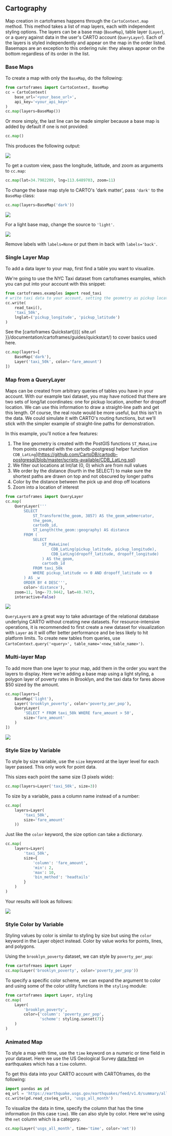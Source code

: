 ## Cartography

Map creation in cartoframes happens through the `CartoContext.map` method. This method takes a list of map layers, each with independent styling options. The layers can be a base map (`BaseMap`), table layer (`Layer`), or a query against data in the user's CARTO account (`QueryLayer`). Each of the layers is styled independently and appear on the map in the order listed. Basemaps are an exception to this ordering rule: they always appear on the bottom regardless of its order in the list.

### Base Maps

To create a map with only the `BaseMap`, do the following:

```python
from cartoframes import CartoContext, BaseMap
cc = CartoContext(
    base_url='<your_base_url>',
    api_key='<your_api_key>'
)
cc.map(layers=BaseMap())
```

Or more simply, the last line can be made simpler because a base map is added by default if one is not provided:

```python
cc.map()
```

This produces the following output:

<img src="https://cartoframes.carto.com/api/v1/map/static/named/cartoframes_ver20170406_layers0_time0_baseid2_labels0_zoom1/800/400.png?config=%7B%22basemap_url%22%3A+%22https%3A%2F%2F%7Bs%7D.basemaps.cartocdn.com%2Frastertiles%2Fvoyager_labels_under%2F%7Bz%7D%2F%7Bx%7D%2F%7By%7D.png%22%7D&anti_cache=0.8603790764089185&zoom=1&lat=0&lon=0" />

To get a custom view, pass the longitude, latitude, and zoom as arguments to `cc.map`:

```python
cc.map(lat=34.7982209, lng=113.6489703, zoom=11)
```

To change the base map style to CARTO's 'dark matter', pass `'dark'` to the `BaseMap` class:

```python
cc.map(layers=BaseMap('dark'))
```
<img src="https://cartoframes.carto.com/api/v1/map/static/named/cartoframes_ver20170406_layers0_time0_baseid1_labels0_zoom1/800/400.png?config=%7B%22basemap_url%22%3A+%22https%3A%2F%2F%7Bs%7D.basemaps.cartocdn.com%2Frastertiles%2Fvoyager_labels_under%2F%7Bz%7D%2F%7Bx%7D%2F%7By%7D.png%22%7D&anti_cache=0.8603790764089185&zoom=1&lat=0&lon=0" />

For a light base map, change the source to `'light'`.

<img src="https://cartoframes.carto.com/api/v1/map/static/named/cartoframes_ver20170406_layers0_time0_baseid0_labels0_zoom1/800/400.png?config=%7B%22basemap_url%22%3A+%22https%3A%2F%2F%7Bs%7D.basemaps.cartocdn.com%2Frastertiles%2Fvoyager_labels_under%2F%7Bz%7D%2F%7Bx%7D%2F%7By%7D.png%22%7D&anti_cache=0.8603790764089185&zoom=1&lat=0&lon=0" />

Remove labels with `labels=None` or put them in back with `labels='back'`.

### Single Layer Map

To add a data layer to your map, first find a table you want to visualize.

We're going to use the NYC Taxi dataset from cartoframes examples, which you can put into your account with this snippet:

```python
from cartoframes.examples import read_taxi
# write taxi data to your account, setting the geometry as pickup location
cc.write(
    read_taxi(),
    'taxi_50k',
    lnglat=('pickup_longitude', 'pickup_latitude')
)
```

See the [cartoframes Quickstart]({{ site.url }}/documentation/cartoframes/guides/quickstart/) to cover basics used here.

```python
cc.map(layers=[
    BaseMap('dark'),
    Layer('taxi_50k', color='fare_amount')
])
```

### Map from a QueryLayer

Maps can be created from arbitrary queries of tables you have in your account. With our example taxi dataset, you may have noticed that there are two sets of long/lat coordinates: one for pickup location, another for dropoff location. We can use this information to draw a straight-line path and get this length. Of course, the real route would be more useful, but this isn't in the data. We could simulate it with CARTO's routing functions, but we'll stick with the simpler example of straight-line paths for demonstration.

In this example, you'll notice a few features:

1. The line geometry is created with the PostGIS functions `ST_MakeLine` from points created with the cartodb-postgresql helper function `CDB_LatLng`](https://github.com/CartoDB/cartodb-postgresql/blob/master/scripts-available/CDB_LatLng.sql)
2. We filter out locations at lnt/lat (0, 0) which are from null values
3. We order by the distance (fourth in the SELECT) to make sure the shortest paths are drawn on top and not obscured by longer paths
4. Color by the distance between the pick up and drop off locations
5. Zoom into a location of interest

```python
from cartoframes import QueryLayer
cc.map(
    QueryLayer('''
        SELECT
            ST_Transform(the_geom, 3857) AS the_geom_webmercator,
            the_geom,
            cartodb_id,
            ST_Length(the_geom::geography) AS distance
        FROM (
            SELECT
                ST_MakeLine(
                    CDB_LatLng(pickup_latitude, pickup_longitude),
                    CDB_LatLng(dropoff_latitude, dropoff_longitude)
                ) AS the_geom,
                cartodb_id
            FROM taxi_50k
            WHERE pickup_latitude <> 0 AND dropoff_latitude <> 0
        ) AS _w
        ORDER BY 4 DESC''',
        color='distance'),
    zoom=11, lng=-73.9442, lat=40.7473,
    interactive=False)
```

<img src="https://eschbacher.carto.com/api/v1/map/static/named/cartoframes_ver20170406_layers1_time0_baseid2_labels1_zoom1/800/400.png?config=%7B%22basemap_url%22%3A+%22https%3A%2F%2F%7Bs%7D.basemaps.cartocdn.com%2Frastertiles%2Fvoyager_nolabels%2F%7Bz%7D%2F%7Bx%7D%2F%7By%7D.png%22%2C+%22cartocss_0%22%3A+%22%23layer+%7B++line-width%3A+1.5%3B+line-color%3A+ramp%28%5Bdistance%5D%2C+cartocolor%28Sunset%29%2C+quantiles%287%29%2C+%3E%29%3B%7D%23layer%5Bdistance+%3D+null%5D+%7B++line-color%3A+%23ccc%3B%7D%22%2C+%22sql_0%22%3A+%22%5Cn++++SELECT%5Cn++++++++ST_Transform%28the_geom%2C+3857%29+as+the_geom_webmercator%2C%5Cn++++++++the_geom%2C%5Cn++++++++cartodb_id%2C%5Cn++++++++ST_Length%28the_geom%3A%3Ageography%29+as+distance%5Cn++++FROM+%28%5Cn++++++++SELECT%5Cn++++++++++++ST_MakeLine%28%5Cn++++++++++++++++CDB_LatLng%28pickup_latitude%2C+pickup_longitude%29%2C%5Cn++++++++++++++++CDB_LatLng%28dropoff_latitude%2C+dropoff_longitude%29%5Cn++++++++++++%29+as+the_geom%2C%5Cn++++++++++++cartodb_id%5Cn++++++++FROM+taxi_50k%5Cn++++++++WHERE+pickup_latitude+%3C%3E+0+and+dropoff_latitude+%3C%3E+0%5Cn++++%29+as+_w%5Cn++++ORDER+BY+4+desc%5Cn%22%7D&anti_cache=0.114623178036098&zoom=13&lat=40.7207&lon=-73.9782" />

`QueryLayer`s are a great way to take advantage of the relational database underlying CARTO without creating new datasets. For resource-intensive operations, it is recommended to first create a new dataset for visualization with `Layer` as it will offer better performance and be less likely to hit platform limits. To create new tables from queries, use `CartoContext.query('<query>', table_name='<new_table_name>')`.

### Multi-layer Map

To add more than one layer to your map, add them in the order you want the layers to display. Here we're adding a base map using a light styling, a polygon layer of poverty rates in Brooklyn, and the taxi data for fares above $50 sized by the amount.

```python
cc.map(layers=[
    BaseMap('light'),
    Layer('brooklyn_poverty', color='poverty_per_pop'),
    QueryLayer(
        'SELECT * FROM taxi_50k WHERE fare_amount > 50',
        size='fare_amount'
    )
])
```

<img src="https://eschbacher.carto.com/api/v1/map/static/named/cartoframes_ver20170406_layers2_time0_baseid0_labels0_zoom0/800/400.png?config=%7B%22basemap_url%22%3A+%22https%3A%2F%2F%7Bs%7D.basemaps.cartocdn.com%2Frastertiles%2Flight_all%2F%7Bz%7D%2F%7Bx%7D%2F%7By%7D.png%22%2C+%22cartocss_0%22%3A+%22%23layer+%7B++polygon-fill%3A+ramp%28%5Bpoverty_per_pop%5D%2C+cartocolor%28Mint%29%2C+quantiles%285%29%2C+%3E%29%3B+polygon-opacity%3A+0.9%3B+polygon-gamma%3A+0.5%3B+line-color%3A+%23FFF%3B+line-width%3A+0.5%3B+line-opacity%3A+0.25%3B+line-comp-op%3A+hard-light%3B%7D%23layer%5Bpoverty_per_pop+%3D+null%5D+%7B++polygon-fill%3A+%23ccc%3B%7D%22%2C+%22sql_0%22%3A+%22SELECT+%2A+FROM+brooklyn_poverty%22%2C+%22cartocss_1%22%3A+%22%23layer+%7B++marker-width%3A+ramp%28%5Bfare_amount%5D%2C+range%285%2C25%29%2C+quantiles%285%29%29%3B+marker-fill%3A+%23f3e79b%3B+marker-fill-opacity%3A+1%3B+marker-allow-overlap%3A+true%3B+marker-line-width%3A+0.5%3B+marker-line-color%3A+%23FFF%3B+marker-line-opacity%3A+1%3B%7D%22%2C+%22sql_1%22%3A+%22SELECT+%2A+FROM+taxi_50k+WHERE+fare_amount+%3E+50%22%7D&anti_cache=0.31948174709555843&bbox=-74.6638793945312%2C40.569596%2C-73.6438598632812%2C40.8840484619141" />

### Style Size by Variable

To style by size variable, use the `size` keyword at the layer level for each layer passed. This only work for point data.

This sizes each point the same size (3 pixels wide):

```python
cc.map(layers=Layer('taxi_50k', size=3))
```

To size by a variable, pass a column name instead of a number:

```python
cc.map(
    layers=Layer(
        'taxi_50k',
        size='fare_amount'
    ))
```

Just like the `color` keyword, the size option can take a dictionary. 

```python
cc.map(
    layers=Layer(
        'taxi_50k',
        size={
            'column': 'fare_amount',
            'min': 2,
            'max': 10,
            'bin_method': 'headtails'
        }
    )
)
```

Your results will look as follows:

<img src="https://eschbacher.carto.com/api/v1/map/static/named/cartoframes_ver20170406_layers1_time0_baseid2_labels0_zoom1/800/400.png?config=%7B%22basemap_url%22%3A+%22https%3A%2F%2F%7Bs%7D.basemaps.cartocdn.com%2Frastertiles%2Fvoyager_labels_under%2F%7Bz%7D%2F%7Bx%7D%2F%7By%7D.png%22%2C+%22cartocss_0%22%3A+%22%23layer+%7B++marker-width%3A+ramp%28%5Bfare_amount%5D%2C+range%282%2C10%29%2C+headtails%285%29%29%3B+marker-fill%3A+%235D69B1%3B+marker-fill-opacity%3A+1%3B+marker-allow-overlap%3A+true%3B+marker-line-width%3A+0.5%3B+marker-line-color%3A+%23FFF%3B+marker-line-opacity%3A+1%3B%7D%22%2C+%22sql_0%22%3A+%22SELECT+%2A+FROM+taxi_50k%22%7D&anti_cache=0.6669375663279264&zoom=14&lat=40.7366&lon=-73.9885" />

### Style Color by Variable

Styling values by color is similar to styling by size but using the `color` keyword in the Layer object instead. Color by value works for points, lines, and polygons.

Using the `brooklyn_poverty` dataset, we can style by `poverty_per_pop`:

```python
from cartofrmaes import Layer
cc.map(Layer('brooklyn_poverty', color='poverty_per_pop'))
```

To specify a specific color scheme, we can expand the argument to color and using some of the color utility functions in the `styling` module:

```python
from cartoframes import Layer, styling
cc.map(
    Layer(
        'brooklyn_poverty',
        color={'column': 'poverty_per_pop',
               'scheme': styling.sunset(7)}
    )
)
```

### Animated Map

To style a map with time, use the `time` keyword on a numeric or time field in your dataset. Here we use the US Geological Survey [data feed](https://earthquake.usgs.gov/earthquakes/feed/v1.0/summary/all_month.csv) on earthquakes which has a `time` column.

To get this data into your CARTO account with CARTOframes, do the following:

```python
import pandas as pd
eq_url = 'https://earthquake.usgs.gov/earthquakes/feed/v1.0/summary/all_month.csv'
cc.write(pd.read_csv(eq_url), 'usgs_all_month')
```

To visualize the data in time, specify the column that has the time information (in this case `time`). We can also style by color. Here we're using the `net` column which is a category.
```python
cc.map(Layer('usgs_all_month', time='time', color='net'))
```
